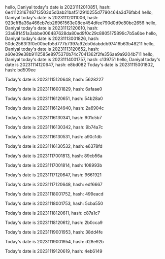 hello, Daniyal today's date is 20231112010851, hash: 6e4112316748713503d5d3ab21baf512910255d7790464a3d76fab4
hello, Daniyal today's date is 20231112011006, hash: 923cff8a36a466cb7cb26961563e08ce454dfee790d0d9c80bc2656
hello, Daniyal today's date is 20231112120610, hash: 33a881451a3abbe006487628da80ed9f0c29c8805175899c7b5a6be
hello, Daniyal today's date is 20231113001826, hash: 50dc2563f3f0e00befb5d777b7397a92eb0dabddb97416b63b48211
hello, Daniyal today's date is 20231113120652, hash: a60e09e38b9112585e8975370b74c7041362f2fe356ae9a9204b711
hello, Daniyal today's date is 20231114001757, hash: c139751
hello, Daniyal today's date is 20231114120647, hash: e8bd082
Today's date is 20231115001802, hash: bd509ee 

Today's date is 20231115120648, hash: 5628227 

Today's date is 20231116001829, hash: 6afaae0 

Today's date is 20231116120651, hash: 54b28a0 

Today's date is 20231116124940, hash: 2a6904c 

Today's date is 20231116130341, hash: 901c5b7 

Today's date is 20231116130342, hash: 9b74a7c 

Today's date is 20231116130531, hash: a90c1db 

Today's date is 20231116130532, hash: e6378fd 

Today's date is 20231117001813, hash: 89cb56a 

Today's date is 20231117001814, hash: 108993b 

Today's date is 20231117120647, hash: 9661921 

Today's date is 20231117120648, hash: edf6667 

Today's date is 20231118001752, hash: 499eacd 

Today's date is 20231118001753, hash: 5cba550 

Today's date is 20231118120611, hash: c87a1c7 

Today's date is 20231118120612, hash: 2b0cca9 

Today's date is 20231119001953, hash: 38dd4fe 

Today's date is 20231119001954, hash: d28e92b 

Today's date is 20231119120619, hash: 4eb6149 

